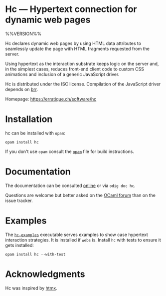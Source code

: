 Hc — Hypertext connection for dynamic web pages
===============================================
%%VERSION%%

Hc declares dynamic web pages by using HTML data attributes to
seamlessly update the page with HTML fragments requested from the
server.

Using hypertext as the interaction substrate keeps logic on the server
and, in the simplest cases, reduces front-end client code to custom
CSS animations and inclusion of a generic JavaScript driver.

Hc is distributed under the ISC license. Compilation of the JavaScript
driver depends on [brr][brr].

Homepage: https://erratique.ch/software/hc

[brr]: https://erratique.ch/software/brr

# Installation

hc can be installed with `opam`:

    opam install hc

If you don't use `opam` consult the [`opam`](opam) file for build
instructions.

# Documentation

The documentation can be consulted [online][doc] or via `odig doc hc`.

Questions are welcome but better asked on the [OCaml forum][ocaml-forum] 
than on the issue tracker.

[doc]: https://erratique.ch/software/hc/doc
[ocaml-forum]: https://discuss.ocaml.org/

# Examples

The [`hc-examples`](examples/hc_examples.ml) executable serves
examples to show case hypertext interaction strategies. It is installed
if `webs` is. Install `hc` with tests to ensure it gets installed: 

    opam install hc --with-test

# Acknowledgments

Hc was inspired by [htmx](https://htmx.org).

